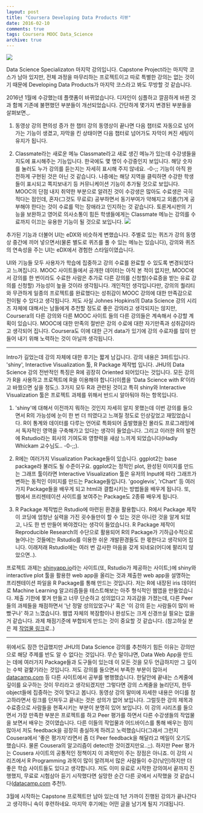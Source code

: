```yaml
---
layout: post
title: "Coursera Developing Data Products 리뷰"
date: 2016-02-10
comments: true
tags: Coursera MOOC Data_Science
archive: true
---
```


![](https://lh3.googleusercontent.com/vYN7ZqR6UcjUAoNwgbU0rPvCoFMQ_91FJig6AqXfe_8vpcVr0Nmul7HyqEQ-WqKFTBkBrlRcn-cOXOPX4E-hnKkavBBhuQe37pnLT-Z5dpzF_Rypwg3maQwNgu2dVWGKYOnBoAJ2htn1g9Ynu5XbQxEwUOodO1mfQeuaXZ-6ei2jzQFHRuuhj-cdtPdKyXg2xHbaQkunatbTjfiGPctc913_u856sfZrU0EysZMcvAP5v943rvmnCGgLdMd_HYA_a49OVfVubu_K2Z2dNyh7WRjcUd5bDR286TW5HcBq-7InJq6y1XKv6voqVZKait06vDbm461rDAikRIxyWHYh8L3l6CxZC-5W5mjVNkPdgs5d-lwSqMpHk1ciqwflCllrNg6g161iIMLqeYonnk7ANsFBfjqAkcHz-1DOPgKW30R-83kds4R-sMraamxcHl9A0pQSlSA8B4EdHV2chG_hFHTAZ3P85_q0d94qPHvuvESSycH6jA83sNeMmhAZ3B4lw8WKCp1Xe7jbxjeAguJu4MwVC0S9HrK3mBcCo_wfapCqOk7TnAEevJGz74fXAYwFmx9r=w460-h259-no)

Data Science Specializaton 마지막 강의입니다. Capstone Project라는 마지막 코스가 남아 있지만, 전체 과정을 마무리하는 프로젝트이고 따로 특별한 강의는 없는 것이기 때문에 Developing Data Products가 마지막 코스라고 봐도 무방할 것 같습니다.

2016년 1월에 수강했는데 플랫폼이 바뀌었습니다. 디자인이 심플하고 깔끔하게 바뀐 것과 함께 기존에 불편했던 부분들이 개선되었습니다. 간단하게 몇가지 변경된 부분들을 살펴보면.,.

1. 동영상 강의 편의성 증가
한 챕터 강의 동영상이 끝나면 다음 챕터로 자동으로 넘어가는 기능이 생겼고, 자막을 킨 상태이면 다음 챕터로 넘어가도 자막이 켜진 세팅이 유지가 됩니다.

2. Classmate라는 새로운 메뉴
Classmate라고 새로 생긴 메뉴가 있는데 수강생들을 지도에 표시해주는 기능입니다. 한국에도 몇 명이 수강중인지 보입니다. 해당 숫자를 눌러도 누가 강의를 듣는지는 자세히 표시해 주지 않네요. -0-;;
기능이 아직 완전하게 구현된 것은 아닌 것 같습니다. 나중에는 해당 지역을 클릭하면 수강한 학생들이 표시되고 쪽지보내기 등 커뮤니케이션 기능이 추가될 것으로 보입니다. MOOC의 단점 내지 취약한 부분으로 알려진 것이 수강생은 많아도 수료생은 극히 적다는 점인데, 혼자(그것도 무료로) 공부하면서 동기부여가 약해지고 외롭(?)게 공부해야 한다는 것이 수료를 막는 장애라고 인지하는 것 같습니다. 토론게시판의 기능을 보완하고 영어로 의사소통이 힘든 학생들에게는 Classmate 메뉴는 강의를 수료까지 이끄는 유용한 기능이 될 것으로 보입니다.
![](https://lh3.googleusercontent.com/W0hZS_ZFgQkvVFUh4qcrvs9dl7eKdXOuItfTscPdowjM8jH4XVSTc7neGYXFkc6GrIlUR8A5WOI5g9dBg2Q7m_tuOmGrPlLQ1rKJZRyrr_pDg07fzfJ2Am7QmzHF8WPBsY9aM3tjJxuLqUm4zhBbJFsPZbVN9XQ43QLgrozWfnVj-Jus4ZVIMbp2dR3KfhUbWnWakxYOqRSB2gUEh-YgDEbRbZ7SOlK7Hafx54fdB820vS2Yer51sYMdyjJPSWRAuuAF7Ek082xxHzcJ4xAS1cAt8VgtnG_N9_QhN6FLRKh6G8TcwItI0mfJxgNaW2SKidLvarqVCah1_-EIU5X56EAhw0fc-ualyMupEhmEdTqbf8mTWYwR7Hf-Wm5M1qItOPASGuZFMdIx1knPTVdaKCRiA7uuJ8u-jMw2MJl8aW18s6vstsS1htUKhVY1g8tAqQNRhVuf569kx45Fk3fTfsT0l_7jAnFeq6jFq5t-GHklmrqu8SCcnWgrvV7pQdi35KMPWuDCuPRQ8FZZrOxGo19JeW91p8_yIfkk09lSyZZNXPWu7DTlgf8ktwNQAqBXjA6A=w2142-h1114-no)


추가된 기능과 더불어 UI는 eDX와 비슷하게 변했습니다. 주별로 있는 퀴즈가 강의 동영상 중간에 끼어 넣으면서(물론 별도로 퀴즈를 풀 수 있는 메뉴는 있습니다), 강의와 퀴즈의 연속성을 주는 UI는 eDX에서 경험한 스타일이였습니다.

UI와 기능들 모두 사용자가 학습에 집중하고 강의 수료를 완료할 수 있도록 변경되었다고 느껴집니다. MOOC 사이트들에서 공개한 데이터는 아직 본 적이 없지만, MOOC에서 강의를 한 번이라도 수료한 사람은 추가로 다른 강의를 신청할(수료증을 받는 유료 강의를 신청할) 가능성이 높을 것이라 생각됩니다. 개인적인 생각입니다만, 강의의 퀄리티와 무관하게 일종의 프로젝트를 완료했다는 성취감이 MOOC 강의에 대한 만족감으로 전이될 수 있다고 생각됩니다. 저도 사실 Johnes Hopkins의 Data Science 강의 시리즈 자체에 대해서는 남들에게 추천할 정도로 좋은 강의라고 생각되지는 않지만, Coursera의 다른 강의와 다른 MOOC 사이트 들의 다른 강의들은 계속해서 수강할 계획이 있습니다. MOOC에 대한 만족의 절반은 강의 수료에 대한 자기만족과 성취감이라고 생각되어 집니다. Coursera도 이에 대한 근거 data가 있기에 강의 수료자를 많이 만들어 내기 위해 노력하는 것이 아닐까 생각됩니다.


- - -

Intro가 길었는데 강의 자체에 대한 후기는 짧게 남깁니다. 강의 내용은 3파트입니다. 'shiny', Interactive Visualization 툴, R Package 제작법 입니다. JHU의 Data Science 강의 전반적인 특징은 R에 굉장히 Oriented 되어있다는 것입니다. 모든 강의가 R을 사용하고 프로젝트에 R을 이용해야 합니다(이름을 'Data Science with R'이라고 바꿨으면 싶을 정도;). 3가지 모두 R과 관련된 것이고 특히 shiny와 Interactive Visualization 툴은 프로젝트 과제를 위해서 반드시 알아둬야 하는 항목입니다.

1. 'shiny'에 대해서 이전까지 뭐하는 것인지 자세히 알지 못했는데 이번 강의를 들으면서 R의 가능성에 눈이 한 번 더 띄였다고 느껴질 정도로 인상깊었고 재밌었습니다. R이 통계와 데이터를 다루는 언어로 특화되어 출발했을진 몰라도 프로그래밍에서 독자적인 영역을 구축해가고 있다는 생각이 들었습니다. 그리고 이러한 R의 발전에 Rstudio라는 회사의 기여도와 영향력을 새삼 느끼게 되었습니다(Hadly Whickam 교수님도.. -0-;;).

2. R에는 여러가지 Visualization Package들이 있습니다. ggplot2는 base package라 불러도 될 수준이구요. ggplot2는 정적인 plot, 완성된 이미지를 만드는 그래프 툴이라면 Interactive Visualization 툴은 유저의 Input에 따라 그래프가 변하는 동적인 이미지를 만드는 Package들입니다. 'googlevis', 'rChart' 등 여러가지 Package들을 배우게 되고 html과 결합시키는 방법들을 배우게 됩니다. 또, 웹에서 프리젠테이션 사이트를 보여주는 Package도 2종류 배우게 됩니다.

3. R Package 제작법은 Rstudio에 마련된 환경을 활용합니다. R에서 Package 제작이 코딩에 엄청난 실력을 가진 굇수들만이 할 수 있는 것은 아니란 것을 알게 되었고, 나도 한 번 만들어 봐야겠다는 생각이 들었습니다. R Package 제작이 Reproducible Research의 수단으로 활용되어 R의 Package가 기하급수적으로 늘어나는 것들에는 Rstudio를 이용한 쉬운 개발환경들도 한 몫한다고 생각되어 집니다. 이래저래 Rstudio에는 여러 번 감사한 마음을 갖게 되네요(어디에 팔리지 않았으면..).

프로젝트 과제는 [shinyapp.io](http://shinyapp.io)라는 사이트(또, Rstudio가 제공하는 사이트;)에 shiny와 interactive plot 툴을 활용한 web app을 올리는 것과 제출한 web app을 설명하는 프리젠테이션 파일을 R Package를 통해 만드는 것입니다. 저는 R에 내장된 iris 데이터로 Machine Learning 알고리즘들을 테스트해보는 아주 형식적인 웹앱을 만들었습니다. 제출 기한에 쫓겨 만들고 너무 단순하고 성의없다고 자괴감을 가졌는데, 다른 Peer들의 과제들을 채점하면서 '난 정말 성의있었구나' 혹은 '이 강의 듣는 사람들이 많이 바빴구나' 하고 느꼈습니다. 웹앱 자체의 복잠함이나 완성도는 크게 신경쓰실 필요는 없을 거 같습니다. 과제 채점기준에 부합되게 만드는 것이 중요할 것 같습니다. (참고하실 분은 제 [작업물 링크](https://tansansu.shinyapp.io/Coursera_DDP_Project)로..)


- - -

위에서도 잠깐 언급했지만 JHU의 Data Science 강의를 추천하기 힘든 이유는 강의만으로 해당 주제를 반도 알 수 없다는 것입니다. 무슨 말이냐면, Data Web App을 만드는 데에 여러가지 Package들과 도구들이 있는데 이 모든 것을 모두 언급하지만 그 깊이는 수박 겉핥기라는 것입니다. 저도 강의를 들으면서 부족한 부분이 많아서 [datacamp.com](https://www.datacamp.com) 등 다른 사이트에서 공부를 병행했습니다. 한달안에 끝내는 스케줄에 깊이를 요구하는 것이 무리라고 생각되겠지만 그렇다면 강의 스케줄을 늘리던지, 한두 object들에 집중하는 것이 맞다고 봅니다. 동영상 강의 말미에 자세한 내용은 어디를 참고하라면서 링크를 던져두고 끝내는 것은 성의가 없어 보입니다. 그럴듯한 강의 제목과 수료증으로 사람들을 현혹시키는 부분이 분명히 있어 보입니다. 이 강의 시리즈를 들으면서 가장 만족한 부분은 프로젝트를 하고 Peer 평가를 하면서 다른 수강생들의 작업물을 보면서 배우는 것이였습니다. 다른 이들의 작업물과 어드바이스를 통해 배우는 점이 많아서 저도 feedback을 굉장히 충실하게 하려고 노력했습니다(그래서 그런지 Cousera에서 '좋은 평가자'라면서 좀 더 Peer feedback을 해달라고 메일이 오기도 했습니다. 물론 Cousera의 알고리즘이 detect한 것이겠지만요..;;). 하지만 Peer 평가는 Cousera 사이트의 공통적인 정책이지 이 과목만이 주는 장점은 아니죠.
이 강의 시리즈에서 R Programming 과목이 많이 알려져서 많은 사람들이 수강(낚인)하지만 더 좋은 학습 사이트들도 있다고 생각합니다. 저도 이미 유료로 시작한 강의여서 끝까지 진행했지, 무료로 시험삼아 듣기 시작했다면 실망한 순간 다른 곳에서 시작했을 것 같습니다([datacamp.com](https://www.datacamp.com) 추천!).

3월에 시작하는 Capstone 프로젝트만 남아 있는데 1년 가까이 진행된 강의가 끝나간다고 생각하니 속이 후련하네요. 마지막 후기에는 어떤 글을 남기게 될지 기대됩니다.
